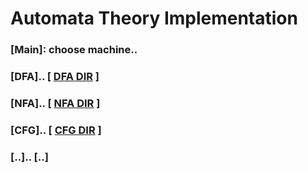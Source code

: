 # Automata Theory Implementation
### [Main]: choose machine..
### [DFA].. 	  [ [DFA DIR](Automata/DFA) ]
### [NFA].. 	  [ [NFA DIR](Automata/NFA) ]
### [CFG].. 	  [ [CFG DIR](Automata/CFG) ]
### [..].. 	  [..]


